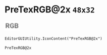 # PreTexRGB@2x `48x32`
<img src="/img/PreTexRGB.png" width=48 height=32>

``` CSharp
EditorGUIUtility.IconContent("PreTexRGB@2x")
```
```
PreTexRGB@2x
```

